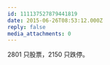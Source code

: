 ```yaml
---
id: 111137527879441819
date: 2015-06-26T08:53:12.000Z
reply: false
media_attachments: 0
---
```


2801 只股票，2150 只跌停。

